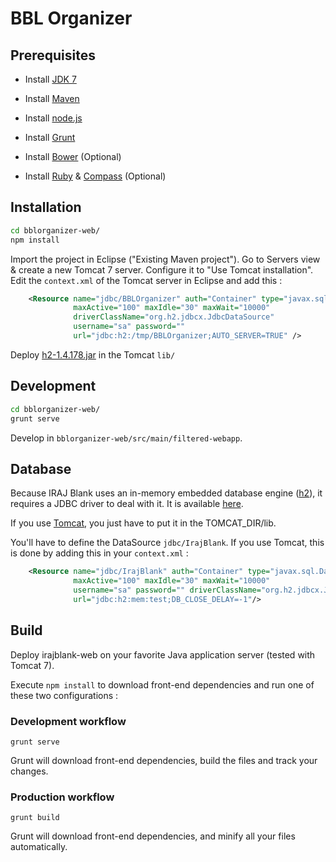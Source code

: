 # BBL Organizer

## Prerequisites

* Install [JDK 7](http://www.oracle.com/technetwork/java/javase/downloads/)

* Install [Maven](http://maven.apache.org/)

* Install [node.js](http://nodejs.org)

* Install [Grunt](http://gruntjs.com)

* Install [Bower](http://bower.io/) (Optional)

* Install [Ruby](https://www.ruby-lang.org/en/) & [Compass](http://compass-style.org/) (Optional)

## Installation

```bash
cd bblorganizer-web/
npm install
```

Import the project in Eclipse ("Existing Maven project").
Go to Servers view & create a new Tomcat 7 server.
Configure it to "Use Tomcat installation".
Edit the `context.xml` of the Tomcat server in Eclipse and add this :

```xml
    <Resource name="jdbc/BBLOrganizer" auth="Container" type="javax.sql.DataSource"
              maxActive="100" maxIdle="30" maxWait="10000"
              driverClassName="org.h2.jdbcx.JdbcDataSource"
              username="sa" password=""
              url="jdbc:h2:/tmp/BBLOrganizer;AUTO_SERVER=TRUE" />
```

Deploy [h2-1.4.178.jar](http://search.maven.org/remotecontent?filepath=com/h2database/h2/1.4.178/h2-1.4.178.jar) in the Tomcat `lib/`

## Development

```bash
cd bblorganizer-web/
grunt serve
```

Develop in `bblorganizer-web/src/main/filtered-webapp`.

## Database

Because IRAJ Blank uses an in-memory embedded database engine ([h2](http://h2database.com)), it requires a JDBC driver to deal with it. It is available [here](http://h2database.com/html/download.html).

If you use [Tomcat](http://tomcat.apache.org/), you just have to put it in the TOMCAT_DIR/lib.

You'll have to define the DataSource `jdbc/IrajBlank`. If you use Tomcat, this is done by adding this in your `context.xml` :

```xml
    <Resource name="jdbc/IrajBlank" auth="Container" type="javax.sql.DataSource"
              maxActive="100" maxIdle="30" maxWait="10000"
              username="sa" password="" driverClassName="org.h2.jdbcx.JdbcDataSource"
              url="jdbc:h2:mem:test;DB_CLOSE_DELAY=-1"/>
```

## Build

Deploy irajblank-web on your favorite Java application server (tested with Tomcat 7).

Execute `npm install` to download front-end dependencies and run one of these two configurations :

### Development workflow

`grunt serve`

Grunt will download front-end dependencies, build the files and track your changes.

### Production workflow

`grunt build`

Grunt will download front-end dependencies, and minify all your files automatically.

